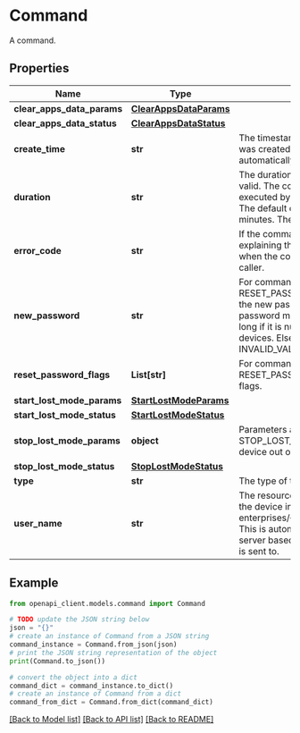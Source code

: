 # Command

A command.

## Properties

Name | Type | Description | Notes
------------ | ------------- | ------------- | -------------
**clear_apps_data_params** | [**ClearAppsDataParams**](ClearAppsDataParams.md) |  | [optional] 
**clear_apps_data_status** | [**ClearAppsDataStatus**](ClearAppsDataStatus.md) |  | [optional] 
**create_time** | **str** | The timestamp at which the command was created. The timestamp is automatically generated by the server. | [optional] 
**duration** | **str** | The duration for which the command is valid. The command will expire if not executed by the device during this time. The default duration if unspecified is ten minutes. There is no maximum duration. | [optional] 
**error_code** | **str** | If the command failed, an error code explaining the failure. This is not set when the command is cancelled by the caller. | [optional] 
**new_password** | **str** | For commands of type RESET_PASSWORD, optionally specifies the new password. Note: The new password must be at least 6 characters long if it is numeric in case of Android 14 devices. Else the command will fail with INVALID_VALUE. | [optional] 
**reset_password_flags** | **List[str]** | For commands of type RESET_PASSWORD, optionally specifies flags. | [optional] 
**start_lost_mode_params** | [**StartLostModeParams**](StartLostModeParams.md) |  | [optional] 
**start_lost_mode_status** | [**StartLostModeStatus**](StartLostModeStatus.md) |  | [optional] 
**stop_lost_mode_params** | **object** | Parameters associated with the STOP_LOST_MODE command to take the device out of lost mode. | [optional] 
**stop_lost_mode_status** | [**StopLostModeStatus**](StopLostModeStatus.md) |  | [optional] 
**type** | **str** | The type of the command. | [optional] 
**user_name** | **str** | The resource name of the user that owns the device in the form enterprises/{enterpriseId}/users/{userId}. This is automatically generated by the server based on the device the command is sent to. | [optional] 

## Example

```python
from openapi_client.models.command import Command

# TODO update the JSON string below
json = "{}"
# create an instance of Command from a JSON string
command_instance = Command.from_json(json)
# print the JSON string representation of the object
print(Command.to_json())

# convert the object into a dict
command_dict = command_instance.to_dict()
# create an instance of Command from a dict
command_from_dict = Command.from_dict(command_dict)
```
[[Back to Model list]](../README.md#documentation-for-models) [[Back to API list]](../README.md#documentation-for-api-endpoints) [[Back to README]](../README.md)


